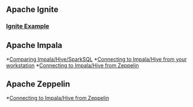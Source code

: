 
## Apache Ignite
### [Ignite Example](Ignite.md)

## Apache Impala
*[Comparing Impala/Hive/SparkSQL](https://github.com/sambos/ApacheSpark/blob/master/Impala.md)
*[Connecting to Impala/Hive from your workstation](https://github.com/sambos/ApacheSpark/blob/master/Impala.md) 
*[Connecting to Impala/Hive from Zeppelin](https://github.com/sambos/ApacheSpark/blob/master/Impala.md) 

## Apache Zeppelin
*[Connecting to Impala/Hive from Zeppelin](https://github.com/sambos/ApacheSpark/blob/master/Impala.md) 



